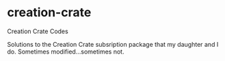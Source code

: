# creation-crate
Creation Crate Codes


Solutions to the Creation Crate subsription package that my daughter and I do.
Sometimes modified...sometimes not.  
